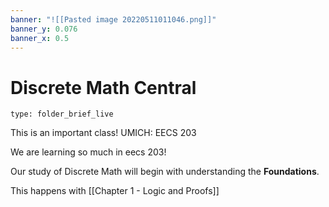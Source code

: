 ```yaml
---
banner: "![[Pasted image 20220511011046.png]]"
banner_y: 0.076
banner_x: 0.5
---
```

# Discrete Math Central 

```ccard
type: folder_brief_live
```


This is an important class!
UMICH: EECS 203


We are learning so much in eecs 203!


Our study of Discrete Math will begin with understanding the **Foundations**. 

This happens with [[Chapter 1 - Logic and Proofs]]


